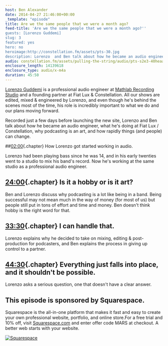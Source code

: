 ```yaml
---
host: Ben Alexander
date: 2014-04-27 21:46:00+00:00
_template: "episode"
title: Are we the same people that we were a month ago?
feed-title: 'Are we the same people that we were a month ago?''
guests: [Lorenzo Guddemi]
slug: 3
featured: yes
hero: no
heroimage:http://constellation.fm/assets/pts-30.jpg
description: Lorenzo  and Ben talk about how he became an audio engineer, what he's doing at Fiat Lux / Constellation, and why podcasting is an art.
audio: constellation.fm/assets/pulling-the-string/audio/pts-s2e3-40heaac.m4a
enclosure_length: 14139618
enclosure_type: audio/x-m4a
duration: 45:50
---
```


[Lorenzo Guddemi][1] is a professional audio engineer at [Mathlab Recording Studio][2] and a founding partner at Fiat Lux & Constellation. All our shows are edited, mixed & engineered by Lorenzo, and even though he's behind the scenes most of the time, his role is incredibly important to what we do and our plans moving forward.

Recorded just a few days before launching the new site, Lorenzo and Ben talk about how he became an audio engineer, what he's doing at Fiat Lux / Constellation, why podcasting is an art, and how rapidly things (and people) can change.


##[02:00](#play){.chapter} How Lorenzo got started working in audio.

Lorenzo had been playing bass since he was 14, and in his early twenties went to a studio to mix his band's record. Now he's working at the same studio as a professional audio engineer.

## [24:00](#play){.chapter} Is it a hobby or is it art?

Ben and Lorenzo discuss why podcasting is a lot like being in a band. Being successful may not mean much in the way of money (for most of us) but people still put in tons of effort and time and money. Ben doesn't think hobby is the right word for that. 

## [33:30](#play){.chapter} I can handle that.

Lorenzo explains why he decided to take on mixing, editing & post-production for podcasters, and Ben explains the process in giving up control to a partner.

## [44:30](#play){.chapter} Everything just falls into place, and it shouldn't be possible.

Lorenzo asks a serious question, one that doesn't have a clear answer.

## This episode is sponsored by Squarespace.
Squarespace is the all-in-one platform that makes it fast and easy to create your own professional website, portfolio, and online store.For a free trial and 10% off, visit [Squarespace.com](http://squarespace.com/fiatlux) and enter offer code MARS at checkout. A better web starts with your website.

[![Squarespace](http://constellation.fm/assets/img/squarespace-logo-horizontal-white.png)](squarespace.com/fiatlux)

  [1]: http://24emptybits.me
  [2]: http://mathlabrecordingstudio.com